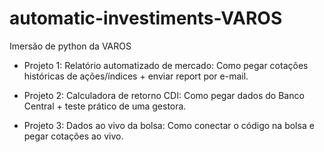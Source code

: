 # automatic-investiments-VAROS

Imersão de python da VAROS

- Projeto 1:
  Relatório automatizado de mercado: Como pegar cotações históricas de ações/índices + enviar report por e-mail.

- Projeto 2:
  Calculadora de retorno CDI: Como pegar dados do Banco Central + teste prático de uma gestora.

- Projeto 3:
  Dados ao vivo da bolsa: Como conectar o código na bolsa e pegar cotações ao vivo.
